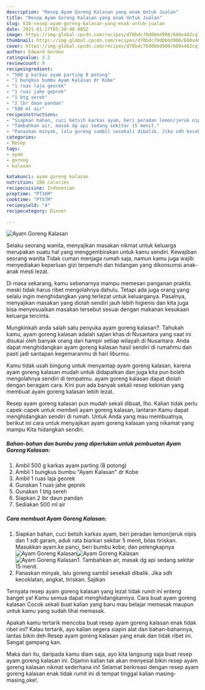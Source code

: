 ```yaml
---
description: "Resep Ayam Goreng Kalasan yang enak Untuk Jualan"
title: "Resep Ayam Goreng Kalasan yang enak Untuk Jualan"
slug: 616-resep-ayam-goreng-kalasan-yang-enak-untuk-jualan
date: 2021-01-27T05:20:48.005Z
image: https://img-global.cpcdn.com/recipes/d70bdc70d0bbd900/680x482cq70/ayam-goreng-kalasan-foto-resep-utama.jpg
thumbnail: https://img-global.cpcdn.com/recipes/d70bdc70d0bbd900/680x482cq70/ayam-goreng-kalasan-foto-resep-utama.jpg
cover: https://img-global.cpcdn.com/recipes/d70bdc70d0bbd900/680x482cq70/ayam-goreng-kalasan-foto-resep-utama.jpg
author: Edward Gordon
ratingvalue: 3.2
reviewcount: 9
recipeingredient:
- "500 g karkas ayam parting 8 potong"
- "1 bungkus bumbu Ayam Kalasan dr Kobe"
- "1 ruas laja georek"
- "1 ruas jahe geprek"
- "1 btg sereh"
- "2 lbr daun pandan"
- "500 ml air"
recipeinstructions:
- "Siapkan bahan, cuci betsih karkas ayam, beri peradan lemon/jeruk nipis dan 1 sdt garam, aduk rata biarkan sekitar 5 menit, bilas tiriskan. Masukkan ayam.ke panci, beri bumbu kobe, dan pelengkapnya"
- "Tambahkan air, masak dg api sedang sekitar 15 menit."
- "Panaskan minyak, lalu goreng sambil sesekali dibalik. Jika sdh kecoklatan, angkat, tiriskan. Sajikan"
categories:
- Resep
tags:
- ayam
- goreng
- kalasan

katakunci: ayam goreng kalasan 
nutrition: 288 calories
recipecuisine: Indonesian
preptime: "PT16M"
cooktime: "PT57M"
recipeyield: "4"
recipecategory: Dinner

---
```



![Ayam Goreng Kalasan](https://img-global.cpcdn.com/recipes/d70bdc70d0bbd900/680x482cq70/ayam-goreng-kalasan-foto-resep-utama.jpg)

Selaku seorang wanita, menyajikan masakan nikmat untuk keluarga merupakan suatu hal yang menggembirakan untuk kamu sendiri. Kewajiban seorang  wanita Tidak cuman menjaga rumah saja, namun kamu juga wajib menyediakan keperluan gizi terpenuhi dan hidangan yang dikonsumsi anak-anak mesti lezat.

Di masa  sekarang, kamu sebenarnya mampu memesan panganan praktis meski tidak harus ribet mengolahnya dahulu. Tetapi ada juga orang yang selalu ingin menghidangkan yang terlezat untuk keluarganya. Pasalnya, menyajikan masakan yang diolah sendiri jauh lebih higienis dan kita juga bisa menyesuaikan masakan tersebut sesuai dengan makanan kesukaan keluarga tercinta. 



Mungkinkah anda salah satu penyuka ayam goreng kalasan?. Tahukah kamu, ayam goreng kalasan adalah sajian khas di Nusantara yang saat ini disukai oleh banyak orang dari hampir setiap wilayah di Nusantara. Anda dapat menghidangkan ayam goreng kalasan hasil sendiri di rumahmu dan pasti jadi santapan kegemaranmu di hari liburmu.

Kamu tidak usah bingung untuk menyantap ayam goreng kalasan, karena ayam goreng kalasan mudah untuk didapatkan dan juga kita pun boleh mengolahnya sendiri di tempatmu. ayam goreng kalasan dapat diolah dengan beragam cara. Kini pun ada banyak sekali resep kekinian yang membuat ayam goreng kalasan lebih lezat.

Resep ayam goreng kalasan pun mudah sekali dibuat, lho. Kalian tidak perlu capek-capek untuk membeli ayam goreng kalasan, lantaran Kamu dapat menghidangkan sendiri di rumah. Untuk Anda yang mau membuatnya, berikut ini cara untuk menyajikan ayam goreng kalasan yang nikamat yang mampu Kita hidangkan sendiri.

<!--inarticleads1-->

##### Bahan-bahan dan bumbu yang diperlukan untuk pembuatan Ayam Goreng Kalasan:

1. Ambil 500 g karkas ayam parting (8 potong)
1. Ambil 1 bungkus bumbu &#34;Ayam Kalasan&#34; dr Kobe
1. Ambil 1 ruas laja georek
1. Gunakan 1 ruas jahe geprek
1. Gunakan 1 btg sereh
1. Siapkan 2 lbr daun pandan
1. Sediakan 500 ml air




<!--inarticleads2-->

##### Cara membuat Ayam Goreng Kalasan:

1. Siapkan bahan, cuci betsih karkas ayam, beri peradan lemon/jeruk nipis dan 1 sdt garam, aduk rata biarkan sekitar 5 menit, bilas tiriskan. Masukkan ayam.ke panci, beri bumbu kobe, dan pelengkapnya
<img src="https://img-global.cpcdn.com/steps/bb74a6bfabbbd12c/160x128cq70/ayam-goreng-kalasan-langkah-memasak-1-foto.jpg" alt="Ayam Goreng Kalasan"><img src="https://img-global.cpcdn.com/steps/1f1637359ed38454/160x128cq70/ayam-goreng-kalasan-langkah-memasak-1-foto.jpg" alt="Ayam Goreng Kalasan"><img src="https://img-global.cpcdn.com/steps/14487f5c4339c0bf/160x128cq70/ayam-goreng-kalasan-langkah-memasak-1-foto.jpg" alt="Ayam Goreng Kalasan">1. Tambahkan air, masak dg api sedang sekitar 15 menit.
1. Panaskan minyak, lalu goreng sambil sesekali dibalik. Jika sdh kecoklatan, angkat, tiriskan. Sajikan




Ternyata resep ayam goreng kalasan yang lezat tidak rumit ini enteng banget ya! Kamu semua dapat menghidangkannya. Cara buat ayam goreng kalasan Cocok sekali buat kalian yang baru mau belajar memasak maupun untuk kamu yang sudah lihai memasak.

Apakah kamu tertarik mencoba buat resep ayam goreng kalasan enak tidak ribet ini? Kalau tertarik, ayo kalian segera siapin alat dan bahan-bahannya, lantas bikin deh Resep ayam goreng kalasan yang enak dan tidak ribet ini. Sangat gampang kan. 

Maka dari itu, daripada kamu diam saja, ayo kita langsung saja buat resep ayam goreng kalasan ini. Dijamin kalian tak akan menyesal bikin resep ayam goreng kalasan nikmat sederhana ini! Selamat berkreasi dengan resep ayam goreng kalasan enak tidak rumit ini di tempat tinggal kalian masing-masing,oke!.

